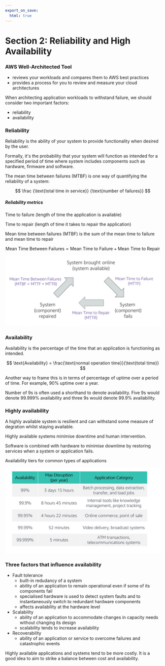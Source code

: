 ```yaml
---
export_on_save:
  html: true
---
```

# Section 2: Reliability and High Availability

### AWS Well-Architected Tool

- reviews your workloads and compares them to AWS best practices
- provides a process for you to review and measure your cloud architectures
  
When architecting application workloads to withstand failure, we should consider two important factors:
- reliability
- availability


### Reliability

Reliability is the ability of your system to provide functionality when desired by the user.

Formally, it's the probability that your system will function as intended for a specified period of time where system includes components such as hardware, firmware and software.

The mean time between failures (MTBF) is one way of quantifying the reliability of a system:

$$ 
\frac
{\text{total time in service}}
{\text{number of failures}} 
$$


##### Reliability metrics

Time to failure (length of time the application is available)

Time to repair (length of time it takes to repair the application)

Mean time between failures (MTBF) is the sum of the mean time to failure and mean time to repair


$$ 
\text{Mean Time Between Failures} = \text{Mean Time to Failure} + \text{Mean Time to Repair} $$

![reliability metrics diagram](images/reliability_metric_diagram.png)

### Availability

Availability is the percentage of the time that an application is functioning as intended.

$$ \text{Availability} = \frac{\text{normal operation time}}{\text{total time}}
$$

Another way to frame this is in terms of percentage of uptime over a period of time. For example, 90% uptime over a year.

Number of 9s is often used a shorthand to denote availability. Five 9s would denote 99.999% availability and three 9s would denote 99.9% availability.

### Highly availability

A highly available system is resilient and can withstand some measure of degration whilst staying available.

Highly available systems minimise downtime and human intervention.

Software is combined with hardware to minimise downtime by restoring services when a system or application fails.

Availability tiers for common types of applications

![Availability tiers](images/availability_tiers.png)


### Three factors that influence availability

- Fault tolerance
  - built-in redudancy of a system
  - ability of an application to remain operational even if some of its components fail
  - specialised hardware is used to detect system faults and to instantaneously switch to redundant hardware components
  - affects availability at the hardware level
- Scalability
  - ability of an application to accommodate changes in capacity needs without changing its design
  - scalability tends to increase availability
- Recoverability
  - ability of an application or service to overcome failures and catastrophic events 

Highly available applications and systems tend to be more costly. It is a good idea to aim to strike a balance between cost and availability.